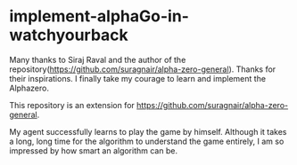 # implement-alphaGo-in-watchyourback

Many thanks to Siraj Raval and the author of the repository(https://github.com/suragnair/alpha-zero-general). Thanks for their inspirations. I finally take my courage to learn and implement the Alphazero. 

This repository is an extension for https://github.com/suragnair/alpha-zero-general.

My agent successfully learns to play the game by himself. Although it takes a long, long time for the algorithm to understand the game entirely, I am so impressed by how smart an algorithm can be.  



